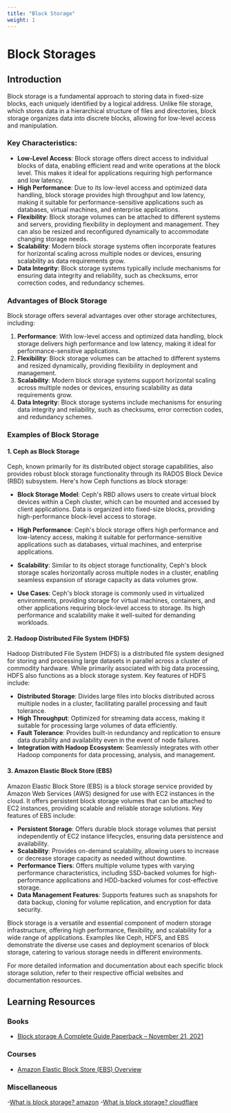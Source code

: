 ```yaml
---
title: "Block Storage"
weight: 1
---
```


# Block Storages

## Introduction
Block storage is a fundamental approach to storing data in fixed-size blocks, each uniquely identified by a logical address. Unlike file storage, which stores data in a hierarchical structure of files and directories, block storage organizes data into discrete blocks, allowing for low-level access and manipulation.

### Key Characteristics:
- **Low-Level Access**: Block storage offers direct access to individual blocks of data, enabling efficient read and write operations at the block level. This makes it ideal for applications requiring high performance and low latency.
- **High Performance**: Due to its low-level access and optimized data handling, block storage provides high throughput and low latency, making it suitable for performance-sensitive applications such as databases, virtual machines, and enterprise applications.
- **Flexibility**: Block storage volumes can be attached to different systems and servers, providing flexibility in deployment and management. They can also be resized and reconfigured dynamically to accommodate changing storage needs.
- **Scalability**: Modern block storage systems often incorporate features for horizontal scaling across multiple nodes or devices, ensuring scalability as data requirements grow.
- **Data Integrity**: Block storage systems typically include mechanisms for ensuring data integrity and reliability, such as checksums, error correction codes, and redundancy schemes.

### Advantages of Block Storage
Block storage offers several advantages over other storage architectures, including:

1. **Performance**: With low-level access and optimized data handling, block storage delivers high performance and low latency, making it ideal for performance-sensitive applications.
2. **Flexibility**: Block storage volumes can be attached to different systems and resized dynamically, providing flexibility in deployment and management.
3. **Scalability**: Modern block storage systems support horizontal scaling across multiple nodes or devices, ensuring scalability as data requirements grow.
4. **Data Integrity**: Block storage systems include mechanisms for ensuring data integrity and reliability, such as checksums, error correction codes, and redundancy schemes.


### Examples of Block Storage

#### 1. Ceph as Block Storage
Ceph, known primarily for its distributed object storage capabilities, also provides robust block storage functionality through its RADOS Block Device (RBD) subsystem. Here's how Ceph functions as block storage:

- **Block Storage Model**: Ceph's RBD allows users to create virtual block devices within a Ceph cluster, which can be mounted and accessed by client applications. Data is organized into fixed-size blocks, providing high-performance block-level access to storage.

- **High Performance**: Ceph's block storage offers high performance and low-latency access, making it suitable for performance-sensitive applications such as databases, virtual machines, and enterprise applications.

- **Scalability**: Similar to its object storage functionality, Ceph's block storage scales horizontally across multiple nodes in a cluster, enabling seamless expansion of storage capacity as data volumes grow.

- **Use Cases**: Ceph's block storage is commonly used in virtualized environments, providing storage for virtual machines, containers, and other applications requiring block-level access to storage. Its high performance and scalability make it well-suited for demanding workloads.


#### 2. Hadoop Distributed File System (HDFS)
Hadoop Distributed File System (HDFS) is a distributed file system designed for storing and processing large datasets in parallel across a cluster of commodity hardware. While primarily associated with big data processing, HDFS also functions as a block storage system. Key features of HDFS include:
- **Distributed Storage**: Divides large files into blocks distributed across multiple nodes in a cluster, facilitating parallel processing and fault tolerance.
- **High Throughput**: Optimized for streaming data access, making it suitable for processing large volumes of data efficiently.
- **Fault Tolerance**: Provides built-in redundancy and replication to ensure data durability and availability even in the event of node failures.
- **Integration with Hadoop Ecosystem**: Seamlessly integrates with other Hadoop components for data processing, analysis, and management.

#### 3. Amazon Elastic Block Store (EBS)
Amazon Elastic Block Store (EBS) is a block storage service provided by Amazon Web Services (AWS) designed for use with EC2 instances in the cloud. It offers persistent block storage volumes that can be attached to EC2 instances, providing scalable and reliable storage solutions. Key features of EBS include:
- **Persistent Storage**: Offers durable block storage volumes that persist independently of EC2 instance lifecycles, ensuring data persistence and availability.
- **Scalability**: Provides on-demand scalability, allowing users to increase or decrease storage capacity as needed without downtime.
- **Performance Tiers**: Offers multiple volume types with varying performance characteristics, including SSD-backed volumes for high-performance applications and HDD-backed volumes for cost-effective storage.
- **Data Management Features**: Supports features such as snapshots for data backup, cloning for volume replication, and encryption for data security.

Block storage is a versatile and essential component of modern storage infrastructure, offering high performance, flexibility, and scalability for a wide range of applications. Examples like Ceph, HDFS, and EBS demonstrate the diverse use cases and deployment scenarios of block storage, catering to various storage needs in different environments.

For more detailed information and documentation about each specific block storage solution, refer to their respective official websites and documentation resources.

## Learning Resources

### Books
- [Block storage A Complete Guide Paperback – November 21, 2021](https://www.amazon.com/Block-Storage-Complete-Gerardus-Blokdyk/dp/0655192700)

### Courses
- [Amazon Elastic Block Store (EBS) Overview](https://www.youtube.com/watch?v=77qLAl-lRpo)

### Miscellaneous
-[What is block storage? amazon](https://aws.amazon.com/what-is/block-storage/)
-[What is block storage? cloudflare](https://www.cloudflare.com/learning/cloud/what-is-block-storage/)

